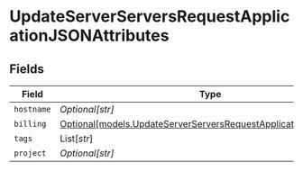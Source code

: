 # UpdateServerServersRequestApplicationJSONAttributes


## Fields

| Field                                                                                                                              | Type                                                                                                                               | Required                                                                                                                           | Description                                                                                                                        |
| ---------------------------------------------------------------------------------------------------------------------------------- | ---------------------------------------------------------------------------------------------------------------------------------- | ---------------------------------------------------------------------------------------------------------------------------------- | ---------------------------------------------------------------------------------------------------------------------------------- |
| `hostname`                                                                                                                         | *Optional[str]*                                                                                                                    | :heavy_minus_sign:                                                                                                                 | N/A                                                                                                                                |
| `billing`                                                                                                                          | [Optional[models.UpdateServerServersRequestApplicationJSONBilling]](../models/updateserverserversrequestapplicationjsonbilling.md) | :heavy_minus_sign:                                                                                                                 | N/A                                                                                                                                |
| `tags`                                                                                                                             | List[*str*]                                                                                                                        | :heavy_minus_sign:                                                                                                                 | N/A                                                                                                                                |
| `project`                                                                                                                          | *Optional[str]*                                                                                                                    | :heavy_minus_sign:                                                                                                                 | N/A                                                                                                                                |